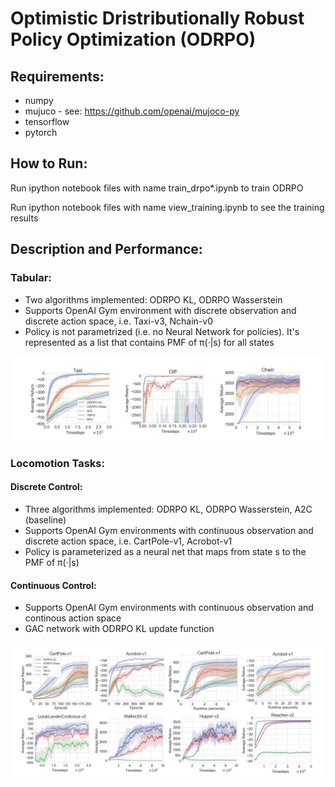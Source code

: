# Optimistic Dristributionally Robust Policy Optimization (ODRPO)

## Requirements: 
* numpy 
* mujuco - see: https://github.com/openai/mujoco-py
* tensorflow
* pytorch

## How to Run: 
Run ipython notebook files with name train_drpo*.ipynb to train ODRPO

Run ipython notebook files with name view_training.ipynb to see the training results

## Description and Performance: 
### Tabular: 
* Two algorithms implemented: ODRPO KL, ODRPO Wasserstein
* Supports OpenAI Gym environment with discrete observation and discrete action space, i.e. Taxi-v3, Nchain-v0
* Policy is not parametrized (i.e. no Neural Network for policies). It's represented as a list that contains PMF of π(·|s) for all states 

![Performance Graph 1](tabular.png?raw=true)

### Locomotion Tasks:
#### Discrete Control: 
* Three algorithms implemented: ODRPO KL, ODRPO Wasserstein, A2C (baseline)
* Supports OpenAI Gym environments with continuous observation and discrete action space, i.e. CartPole-v1, Acrobot-v1
* Policy is parameterized as a neural net that maps from state s to the PMF of π(·|s) 

#### Continuous Control: 
* Supports OpenAI Gym environments with continuous observation and continous action space
* GAC network with ODRPO KL update function 

![Performance Graph 2](locomotion.png?raw=true)
